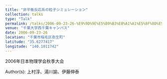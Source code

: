 ```yaml
---
title: "非平衡反応系の粒子シミュレーション"
collection: talks
type: "Talk"
permalink: /talks/2006-09-23-26-%E9%9D%9E%E5%B9%B3%E8%A1%A1%E5%8F%8D%E5%BF%9C%E7%B3%BB%E3%81%AE%E7%B2%92%E5%AD%90%E3%82%B7%E3%83%9F%E3%83%A5%E3%83%AC%E3%83%BC%E3%82%B7%E3%83%A7%E3%83%B3
venue: "千葉大学西千葉キャンパス"
date: 2006-09-23-26
location: "千葉市稲毛区弥生町"
latitude: "35.6277417"
longitude: "140.1011742"
---
```


2006年日本物理学会秋季大会

Author(s): 上村淳、湯川諭、伊藤伸泰
